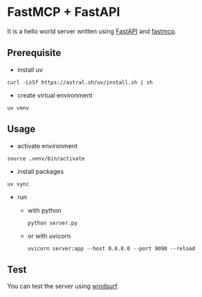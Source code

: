 # FastMCP + FastAPI

It is a hello world server written using [FastAPI](https://fastapi.tiangolo.com/) and [fastmcp](https://github.com/jlowin/fastmcp).

## Prerequisite

- install uv

```
curl -LsSf https://astral.sh/uv/install.sh | sh
```

- create virtual environment

```
uv venv
```

## Usage

- activate environment

```
source .venv/bin/activate
```

- install packages

```
uv sync
```

- run

  - with python

    ```
    python server.py

    ```

  - or with uvicorn

    ```
    uvicorn server:app --host 0.0.0.0 --port 9090 --reload
    ```

## Test

You can test the server using [windsurf](http://docs.windsurf.com/windsurf/getting-started).
